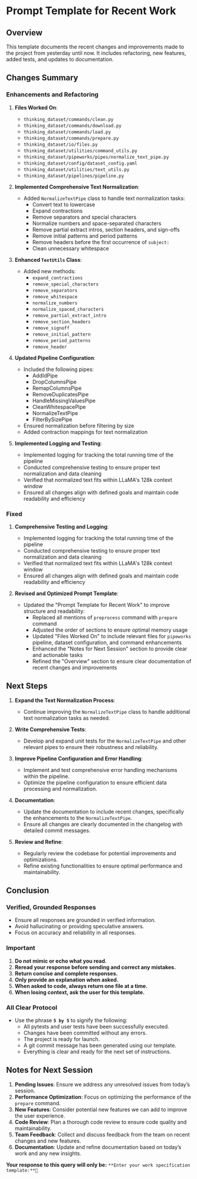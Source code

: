 # Prompt Template for Recent Work

## Overview

This template documents the recent changes and improvements made to the project from yesterday until now. It includes refactoring, new features, added tests, and updates to documentation.

## Changes Summary

### Enhancements and Refactoring

1. **Files Worked On**:
   - `thinking_dataset/commands/clean.py`
   - `thinking_dataset/commands/download.py`
   - `thinking_dataset/commands/load.py`
   - `thinking_dataset/commands/prepare.py`
   - `thinking_dataset/io/files.py`
   - `thinking_dataset/utilities/command_utils.py`
   - `thinking_dataset/pipeworks/pipes/normalize_text_pipe.py`
   - `thinking_dataset/config/dataset_config.yaml`
   - `thinking_dataset/utilities/text_utils.py`
   - `thinking_dataset/pipelines/pipeline.py`

2. **Implemented Comprehensive Text Normalization**:
   - Added `NormalizeTextPipe` class to handle text normalization tasks:
     - Convert text to lowercase
     - Expand contractions
     - Remove separators and special characters
     - Normalize numbers and space-separated characters
     - Remove partial extract intros, section headers, and sign-offs
     - Remove initial patterns and period patterns
     - Remove headers before the first occurrence of `subject:`
     - Clean unnecessary whitespace

3. **Enhanced `TextUtils` Class**:
   - Added new methods:
     - `expand_contractions`
     - `remove_special_characters`
     - `remove_separators`
     - `remove_whitespace`
     - `normalize_numbers`
     - `normalize_spaced_characters`
     - `remove_partial_extract_intro`
     - `remove_section_headers`
     - `remove_signoff`
     - `remove_initial_pattern`
     - `remove_period_patterns`
     - `remove_header`

4. **Updated Pipeline Configuration**:
   - Included the following pipes:
     - AddIdPipe
     - DropColumnsPipe
     - RemapColumnsPipe
     - RemoveDuplicatesPipe
     - HandleMissingValuesPipe
     - CleanWhitespacePipe
     - NormalizeTextPipe
     - FilterBySizePipe
   - Ensured normalization before filtering by size
   - Added contraction mappings for text normalization

5. **Implemented Logging and Testing**:
   - Implemented logging for tracking the total running time of the pipeline
   - Conducted comprehensive testing to ensure proper text normalization and data cleaning
   - Verified that normalized text fits within LLaMA's 128k context window
   - Ensured all changes align with defined goals and maintain code readability and efficiency

### Fixed

1. **Comprehensive Testing and Logging**:
   - Implemented logging for tracking the total running time of the pipeline
   - Conducted comprehensive testing to ensure proper text normalization and data cleaning
   - Verified that normalized text fits within LLaMA's 128k context window
   - Ensured all changes align with defined goals and maintain code readability and efficiency

1. **Revised and Optimized Prompt Template**:
   - Updated the "Prompt Template for Recent Work" to improve structure and readability:
     - Replaced all mentions of `preprocess` command with `prepare` command
     - Adjusted the order of sections to ensure optimal memory usage
     - Updated "Files Worked On" to include relevant files for `pipeworks` pipeline, dataset configuration, and command enhancements
     - Enhanced the "Notes for Next Session" section to provide clear and actionable tasks
     - Refined the "Overview" section to ensure clear documentation of recent changes and improvements

## Next Steps

1. **Expand the Text Normalization Process**:
   - Continue improving the `NormalizeTextPipe` class to handle additional text normalization tasks as needed.

2. **Write Comprehensive Tests**:
   - Develop and expand unit tests for the `NormalizeTextPipe` and other relevant pipes to ensure their robustness and reliability.

3. **Improve Pipeline Configuration and Error Handling**:
   - Implement and test comprehensive error handling mechanisms within the pipeline.
   - Optimize the pipeline configuration to ensure efficient data processing and normalization.

4. **Documentation**:
   - Update the documentation to include recent changes, specifically the enhancements to the `NormalizeTextPipe`.
   - Ensure all changes are clearly documented in the changelog with detailed commit messages.

5. **Review and Refine**:
   - Regularly review the codebase for potential improvements and optimizations.
   - Refine existing functionalities to ensure optimal performance and maintainability.

## Conclusion

### Verified, Grounded Responses
- Ensure all responses are grounded in verified information.
- Avoid hallucinating or providing speculative answers.
- Focus on accuracy and reliability in all responses.

### Important

1. **Do not mimic or echo what you read.**
2. **Reread your response before sending and correct any mistakes.**
3. **Return concise and complete responses.**
4. **Only provide an explanation when asked.**
5. **When asked to code, always return one file at a time.**
6. **When losing context, ask the user for this template.**

### All Clear Protocol

- Use the phrase **`5 by 5`** to signify the following:
  - All pytests and user tests have been successfully executed.
  - Changes have been committed without any errors.
  - The project is ready for launch.
  - A git commit message has been generated using our template.
  - Everything is clear and ready for the next set of instructions.

## Notes for Next Session

1. **Pending Issues**: Ensure we address any unresolved issues from today’s session.
2. **Performance Optimization**: Focus on optimizing the performance of the `prepare` command.
3. **New Features**: Consider potential new features we can add to improve the user experience.
4. **Code Review**: Plan a thorough code review to ensure code quality and maintainability.
5. **Team Feedback**: Collect and discuss feedback from the team on recent changes and new features.
6. **Documentation**: Update and refine documentation based on today’s work and any new insights.

**Your response to this query will only be:** `**Enter your work specification template:**🔧`
